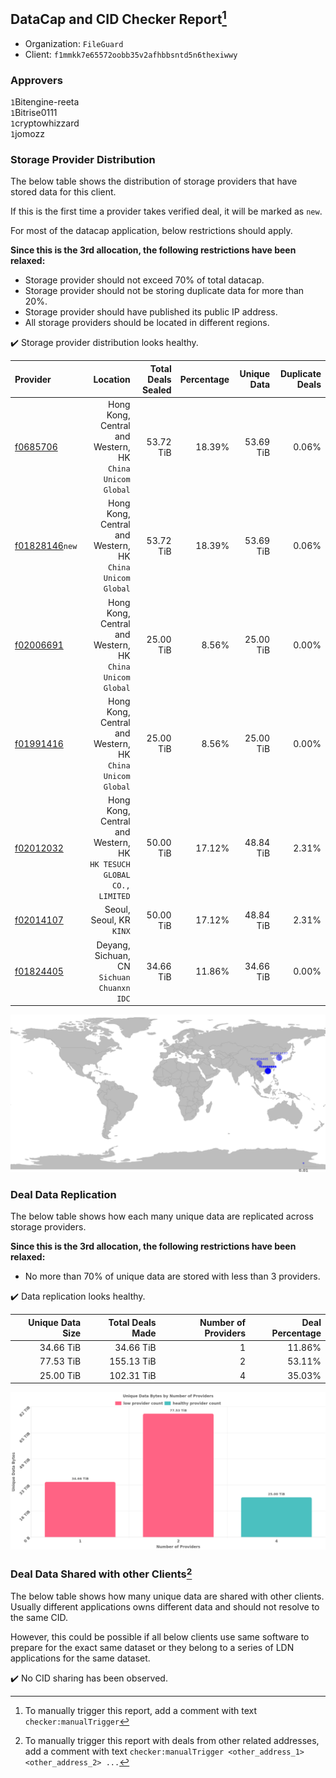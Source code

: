 ## DataCap and CID Checker Report[^1]
 - Organization: `FileGuard`
 - Client: `f1mmkk7e65572oobb35v2afhbbsntd5n6thexiwwy`
### Approvers
`1`Bitengine-reeta<br/>`1`Bitrise0111<br/>`1`cryptowhizzard<br/>`1`jomozz

### Storage Provider Distribution
The below table shows the distribution of storage providers that have stored data for this client.

If this is the first time a provider takes verified deal, it will be marked as `new`.

For most of the datacap application, below restrictions should apply.

**Since this is the 3rd allocation, the following restrictions have been relaxed:**
 - Storage provider should not exceed 70% of total datacap.
 - Storage provider should not be storing duplicate data for more than 20%.
 - Storage provider should have published its public IP address.
 - All storage providers should be located in different regions.

✔️ Storage provider distribution looks healthy.

| Provider                                                    |                                                               Location | Total Deals Sealed | Percentage | Unique Data | Duplicate Deals |
| :---------------------------------------------------------- | ---------------------------------------------------------------------: | -----------------: | ---------: | ----------: | --------------: |
| [f0685706](https://filfox.info/en/address/f0685706)         |           Hong Kong, Central and Western, HK<br/>`China Unicom Global` |          53.72 TiB |     18.39% |   53.69 TiB |           0.06% |
| [f01828146](https://filfox.info/en/address/f01828146)`new`  |           Hong Kong, Central and Western, HK<br/>`China Unicom Global` |          53.72 TiB |     18.39% |   53.69 TiB |           0.06% |
| [f02006691](https://filfox.info/en/address/f02006691)       |           Hong Kong, Central and Western, HK<br/>`China Unicom Global` |          25.00 TiB |      8.56% |   25.00 TiB |           0.00% |
| [f01991416](https://filfox.info/en/address/f01991416)       |           Hong Kong, Central and Western, HK<br/>`China Unicom Global` |          25.00 TiB |      8.56% |   25.00 TiB |           0.00% |
| [f02012032](https://filfox.info/en/address/f02012032)       | Hong Kong, Central and Western, HK<br/>`HK TESUCH GLOBAL CO., LIMITED` |          50.00 TiB |     17.12% |   48.84 TiB |           2.31% |
| [f02014107](https://filfox.info/en/address/f02014107)       |                                            Seoul, Seoul, KR<br/>`KINX` |          50.00 TiB |     17.12% |   48.84 TiB |           2.31% |
| [f01824405](https://filfox.info/en/address/f01824405)       |                          Deyang, Sichuan, CN<br/>`Sichuan Chuanxn IDC` |          34.66 TiB |     11.86% |   34.66 TiB |           0.00% |

<img src="https://raw.githubusercontent.com/data-preservation-programs/filplus-checker-assets/main/filecoin-project/filecoin-plus-large-datasets/issues/1714/1693496093733.png"/>

### Deal Data Replication
The below table shows how each many unique data are replicated across storage providers.


**Since this is the 3rd allocation, the following restrictions have been relaxed:**
- No more than 70% of unique data are stored with less than 3 providers.

✔️ Data replication looks healthy.

| Unique Data Size | Total Deals Made | Number of Providers | Deal Percentage |
| ---------------: | ---------------: | ------------------: | --------------: |
|        34.66 TiB |        34.66 TiB |                   1 |          11.86% |
|        77.53 TiB |       155.13 TiB |                   2 |          53.11% |
|        25.00 TiB |       102.31 TiB |                   4 |          35.03% |

<img src="https://raw.githubusercontent.com/data-preservation-programs/filplus-checker-assets/main/filecoin-project/filecoin-plus-large-datasets/issues/1714/1693496094946.png"/>

### Deal Data Shared with other Clients[^3]
The below table shows how many unique data are shared with other clients.
Usually different applications owns different data and should not resolve to the same CID.

However, this could be possible if all below clients use same software to prepare for the exact same dataset or they belong to a series of LDN applications for the same dataset.

✔️ No CID sharing has been observed.

[^1]: To manually trigger this report, add a comment with text `checker:manualTrigger`

[^2]: Deals from those addresses are combined into this report as they are specified with `checker:manualTrigger`

[^3]: To manually trigger this report with deals from other related addresses, add a comment with text `checker:manualTrigger <other_address_1> <other_address_2> ...`

